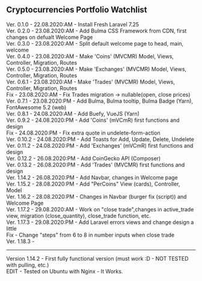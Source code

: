 Cryptocurrencies Portfolio Watchlist
---
Ver. 0.1.0 -  22.08.2020:AM - Install Fresh Laravel 7.25 <br />
Ver. 0.2.0 -  23.08.2020:AM - Add Bulma CSS Framework from CDN, first changes on defualt Welcome Page <br />
Ver. 0.3.0 -  23.08.2020:AM - Split default welcome page to head, main, welcome <br />
Ver. 0.4.0 -  23.08.2020:AM - Make 'Coins' (MVCMR) Model, Views, Controller, Migration, Routes <br />
Ver. 0.5.0 -  23.08.2020:AM - Make 'Exchanges' (MVCMR) Model, Views, Controller, Migration, Routes <br />
Ver. 0.6.1 -  23.08.2020:AM - Make 'Trades' (MVCMR) Model, Views, Controller, Migration, Routes <br />
       Fix -  23.08.2020:AM - Fix Trades migration -> nullable(open, close prices) <br />
Ver. 0.7.1 -  23.08.2020:PM - Add Bulma, Bulma tooltip, Bulma Badge (Yarn), FontAwesome 5.2 (web) <br />
Ver. 0.8.1 -  24.08.2020:AM - Add Buefy, VueJS (Yarn) <br />
Ver. 0.9.2 -  24.08.2020:PM - Add 'Coins' (mVCmR) first functions and design <br />
       Fix -  24.08.2020:PM - Fix extra quote in undelete-form-action <br />
Ver. 0.10.2 - 24.08.2020:PM - Add Toasts for Add, Update, Delete, Undelete <br />
Ver. 0.11.2 - 24.08.2020:PM - Add 'Exchanges' (mVCmR) first functions and design <br />
Ver. 0.12.2 - 26.08.2020:PM - Add CoinGecko API (Composer) <br />
Ver. 0.13.2 - 26.08.2020:PM - Add 'Trades' (MVCMR) first functions and design <br />
Ver. 1.14.2 - 26.08.2020:PM - Add Navbar, changes in Welcome page <br />
Ver. 1.15.2 - 28.08.2020:PM - Add "PerCoins" View (cards), Controller, Model <br />
Ver. 1.16.2 - 28.08.2020:PM - Changes in Navbar (burger fix (script)) and Welcome Page <br />
Ver. 1.17.2 - 29.08.2020:AM - Work on "close trade",changes in active_trade view, migration (close_quantity), close_trade function, etc. <br />
Ver. 1.17.3 - 29.08.2020:PM - Add Laravel errors views and change design a little <br />
        Fix - Change "steps" from 6 to 8 in number inputs when close trade <br />
Ver. 1.18.3 - 

---
Version 1.14.2 - First fully functional version (must work :D - NOT TESTED with pulling, etc.) <br />
          EDIT - Tested on Ubuntu with Nginx - It Works. <br />